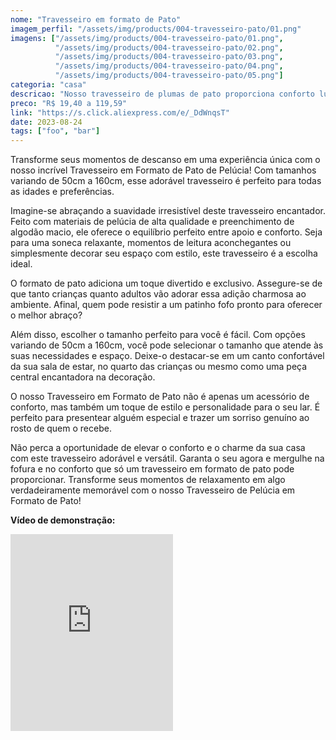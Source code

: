 ```yaml
---
nome: "Travesseiro em formato de Pato"
imagem_perfil: "/assets/img/products/004-travesseiro-pato/01.png"
imagens: ["/assets/img/products/004-travesseiro-pato/01.png",
          "/assets/img/products/004-travesseiro-pato/02.png",
          "/assets/img/products/004-travesseiro-pato/03.png",
          "/assets/img/products/004-travesseiro-pato/04.png",
          "/assets/img/products/004-travesseiro-pato/05.png"]
categoria: "casa"
descricao: "Nosso travesseiro de plumas de pato proporciona conforto luxuoso e apoio ajustável, tornando suas noites de sono incrivelmente aconchegantes. Tenha, todas as noites, um abraço de suavidade."
preco: "R$ 19,40 a 119,59"
link: "https://s.click.aliexpress.com/e/_DdWnqsT"
date: 2023-08-24
tags: ["foo", "bar"]
---
```


Transforme seus momentos de descanso em uma experiência única com o nosso incrível Travesseiro em Formato de Pato de Pelúcia! Com tamanhos variando de 50cm a 160cm, esse adorável travesseiro é perfeito para todas as idades e preferências.

Imagine-se abraçando a suavidade irresistível deste travesseiro encantador. Feito com materiais de pelúcia de alta qualidade e preenchimento de algodão macio, ele oferece o equilíbrio perfeito entre apoio e conforto. Seja para uma soneca relaxante, momentos de leitura aconchegantes ou simplesmente decorar seu espaço com estilo, este travesseiro é a escolha ideal.

O formato de pato adiciona um toque divertido e exclusivo. Assegure-se de que tanto crianças quanto adultos vão adorar essa adição charmosa ao ambiente. Afinal, quem pode resistir a um patinho fofo pronto para oferecer o melhor abraço?

Além disso, escolher o tamanho perfeito para você é fácil. Com opções variando de 50cm a 160cm, você pode selecionar o tamanho que atende às suas necessidades e espaço. Deixe-o destacar-se em um canto confortável da sua sala de estar, no quarto das crianças ou mesmo como uma peça central encantadora na decoração.

O nosso Travesseiro em Formato de Pato não é apenas um acessório de conforto, mas também um toque de estilo e personalidade para o seu lar. É perfeito para presentear alguém especial e trazer um sorriso genuíno ao rosto de quem o recebe.

Não perca a oportunidade de elevar o conforto e o charme da sua casa com este travesseiro adorável e versátil. Garanta o seu agora e mergulhe na fofura e no conforto que só um travesseiro em formato de pato pode proporcionar. Transforme seus momentos de relaxamento em algo verdadeiramente memorável com o nosso Travesseiro de Pelúcia em Formato de Pato!


**Vídeo de demonstração:**
<iframe 
  width="260"
  height="315"
  style="display:block"
  src="https://video.aliexpress-media.com/play/u/ae_sg_item/2215406726312/p/1/e/6/t/10301/1100145746126.mp4"
  frameborder="0"
  allow="accelerometer; autoplay; encrypted-media; gyroscope; picture-in-picture"
  allowfullscreen>
  
</iframe>

